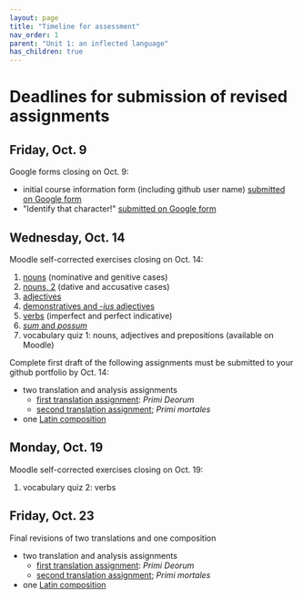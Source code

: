 ```yaml
---
layout: page
title: "Timeline for assessment"
nav_order: 1
parent: "Unit 1: an inflected language"
has_children: true
---
```



# Deadlines for submission of revised assignments

## Friday, Oct. 9

Google forms closing on Oct. 9:

- initial course information form (including github user name) [submitted on Google form](https://docs.google.com/forms/d/e/1FAIpQLSdWIzktfhJWRiUlnl-VmZl5w-f0JUOXXI-2JSfH85LxAHiHXA/viewform)
- "Identify that character!" [submitted on Google form](https://docs.google.com/forms/d/e/1FAIpQLSf5Qk2TvbhF-sGSFJKZTCQxftj-JoQhmUrrHYkj_-5HDIaV0w/viewform)



## Wednesday, Oct. 14

Moodle self-corrected exercises closing on Oct. 14:

1. [nouns](../../assignments/nouns/exercise/) (nominative and genitive cases)
2. [nouns, 2](../../assignments/nouns2/exercise/)  (dative and accusative cases)
3. [adjectives](../../assignments/adjectives/exercise/)
4. [demonstratives and -*ius* adjectives](../../assignments/demonstratives/exercise/)
5. [verbs](../../assignments/imperfect/exercise/) (imperfect and perfect indicative)
6. [*sum* and *possum*](../../assignments/possum/exercise/)
1. vocabulary quiz 1: nouns, adjectives and prepositions (available on Moodle)

Complete first draft of the following assignments must be submitted to your github portfolio by Oct. 14:

- two translation and analysis assignments
    - [first translation assignment](../../assignments/translation1/): *Primi Deorum*
    - [second translation assignment](../../assignments/translation2/); *Primi mortales*
- one [Latin composition](../../assignments/composition1/)


## Monday, Oct. 19

Moodle self-corrected exercises closing on Oct. 19:

1. vocabulary quiz 2: verbs


## Friday, Oct. 23

Final revisions of two translations and one composition

- two translation and analysis assignments
    - [first translation assignment](../../assignments/translation1/): *Primi Deorum*
    - [second translation assignment](../../assignments/translation2/); *Primi mortales*
- one [Latin composition](../../assignments/composition1/)
